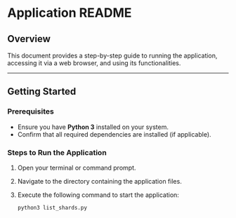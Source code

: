 # Application README

## Overview

This document provides a step-by-step guide to running the application, accessing it via a web browser, and using its functionalities.

---

## Getting Started

### Prerequisites

- Ensure you have **Python 3** installed on your system.
- Confirm that all required dependencies are installed (if applicable).

### Steps to Run the Application

1. Open your terminal or command prompt.
2. Navigate to the directory containing the application files.
3. Execute the following command to start the application:

   ```bash
   python3 list_shards.py